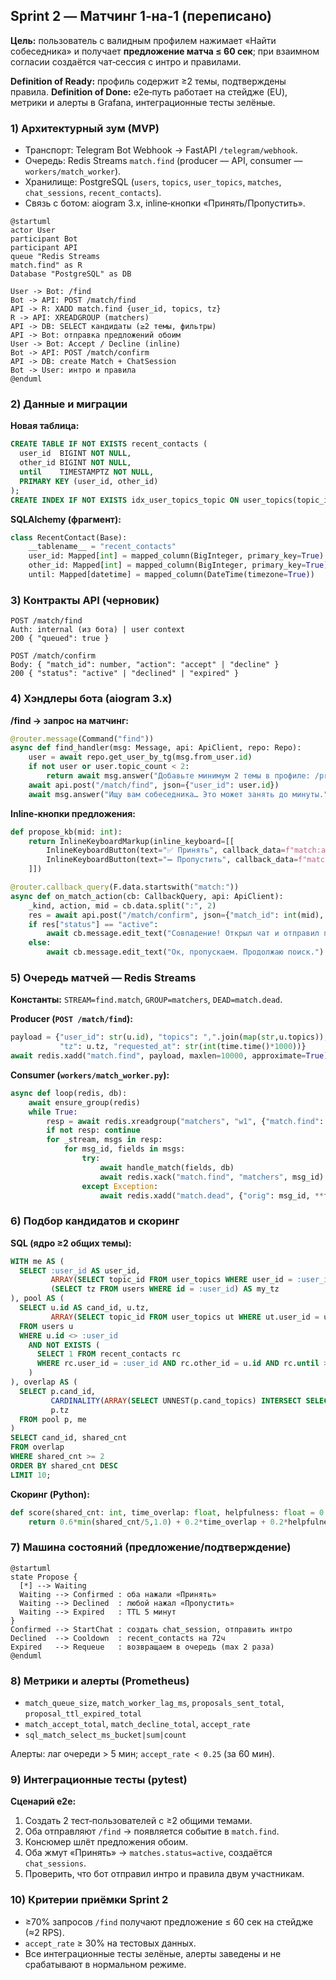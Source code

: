 
## Sprint 2 — Матчинг 1‑на‑1 (переписано)

**Цель:** пользователь с валидным профилем нажимает «Найти собеседника» и получает **предложение матча ≤ 60 сек**; при взаимном согласии создаётся чат‑сессия с интро и правилами.

**Definition of Ready:** профиль содержит ≥2 темы, подтверждены правила.
**Definition of Done:** e2e‑путь работает на стейдже (EU), метрики и алерты в Grafana, интеграционные тесты зелёные.

### 1) Архитектурный зум (MVP)

* Транспорт: Telegram Bot Webhook → FastAPI `/telegram/webhook`.
* Очередь: Redis Streams `match.find` (producer — API, consumer — `workers/match_worker`).
* Хранилище: PostgreSQL (`users`, `topics`, `user_topics`, `matches`, `chat_sessions`, `recent_contacts`).
* Связь с ботом: aiogram 3.x, inline‑кнопки «Принять/Пропустить».

```plantuml
@startuml
actor User
participant Bot
participant API
queue "Redis Streams
match.find" as R
Database "PostgreSQL" as DB

User -> Bot: /find
Bot -> API: POST /match/find
API -> R: XADD match.find {user_id, topics, tz}
R -> API: XREADGROUP (matchers)
API -> DB: SELECT кандидаты (≥2 темы, фильтры)
API -> Bot: отправка предложений обоим
User -> Bot: Accept / Decline (inline)
Bot -> API: POST /match/confirm
API -> DB: create Match + ChatSession
Bot -> User: интро и правила
@enduml
```

### 2) Данные и миграции

**Новая таблица:**

```sql
CREATE TABLE IF NOT EXISTS recent_contacts (
  user_id  BIGINT NOT NULL,
  other_id BIGINT NOT NULL,
  until    TIMESTAMPTZ NOT NULL,
  PRIMARY KEY (user_id, other_id)
);
CREATE INDEX IF NOT EXISTS idx_user_topics_topic ON user_topics(topic_id);
```

**SQLAlchemy (фрагмент):**

```python
class RecentContact(Base):
    __tablename__ = "recent_contacts"
    user_id: Mapped[int] = mapped_column(BigInteger, primary_key=True)
    other_id: Mapped[int] = mapped_column(BigInteger, primary_key=True)
    until: Mapped[datetime] = mapped_column(DateTime(timezone=True))
```

### 3) Контракты API (черновик)

```http
POST /match/find
Auth: internal (из бота) | user context
200 { "queued": true }

POST /match/confirm
Body: { "match_id": number, "action": "accept" | "decline" }
200 { "status": "active" | "declined" | "expired" }
```

### 4) Хэндлеры бота (aiogram 3.x)

**/find → запрос на матчинг:**

```python
@router.message(Command("find"))
async def find_handler(msg: Message, api: ApiClient, repo: Repo):
    user = await repo.get_user_by_tg(msg.from_user.id)
    if not user or user.topic_count < 2:
        return await msg.answer("Добавьте минимум 2 темы в профиле: /profile")
    await api.post("/match/find", json={"user_id": user.id})
    await msg.answer("Ищу вам собеседника… Это может занять до минуты.")
```

**Inline‑кнопки предложения:**

```python
def propose_kb(mid: int):
    return InlineKeyboardMarkup(inline_keyboard=[[
        InlineKeyboardButton(text="✅ Принять", callback_data=f"match:accept:{mid}"),
        InlineKeyboardButton(text="➖ Пропустить", callback_data=f"match:decline:{mid}")
    ]])

@router.callback_query(F.data.startswith("match:"))
async def on_match_action(cb: CallbackQuery, api: ApiClient):
    _kind, action, mid = cb.data.split(":", 2)
    res = await api.post("/match/confirm", json={"match_id": int(mid), "action": action})
    if res["status"] == "active":
        await cb.message.edit_text("Совпадение! Открыл чат и отправил правила.")
    else:
        await cb.message.edit_text("Ок, пропускаем. Продолжаю поиск.")
```

### 5) Очередь матчей — Redis Streams

**Константы:** `STREAM=find.match`, `GROUP=matchers`, `DEAD=match.dead`.

**Producer (`POST /match/find`):**

```python
payload = {"user_id": str(u.id), "topics": ",".join(map(str,u.topics)),
           "tz": u.tz, "requested_at": str(int(time.time()*1000))}
await redis.xadd("match.find", payload, maxlen=10000, approximate=True)
```

**Consumer (`workers/match_worker.py`):**

```python
async def loop(redis, db):
    await ensure_group(redis)
    while True:
        resp = await redis.xreadgroup("matchers", "w1", {"match.find": ">"}, count=16, block=5000)
        if not resp: continue
        for _stream, msgs in resp:
            for msg_id, fields in msgs:
                try:
                    await handle_match(fields, db)
                    await redis.xack("match.find", "matchers", msg_id)
                except Exception:
                    await redis.xadd("match.dead", {"orig": msg_id, **fields})
```

### 6) Подбор кандидатов и скоринг

**SQL (ядро ≥2 общих темы):**

```sql
WITH me AS (
  SELECT :user_id AS user_id,
         ARRAY(SELECT topic_id FROM user_topics WHERE user_id = :user_id) AS my_topics,
         (SELECT tz FROM users WHERE id = :user_id) AS my_tz
), pool AS (
  SELECT u.id AS cand_id, u.tz,
         ARRAY(SELECT topic_id FROM user_topics ut WHERE ut.user_id = u.id) AS cand_topics
  FROM users u
  WHERE u.id <> :user_id
    AND NOT EXISTS (
      SELECT 1 FROM recent_contacts rc
      WHERE rc.user_id = :user_id AND rc.other_id = u.id AND rc.until > now()
    )
), overlap AS (
  SELECT p.cand_id,
         CARDINALITY(ARRAY(SELECT UNNEST(p.cand_topics) INTERSECT SELECT UNNEST(me.my_topics))) AS shared_cnt,
         p.tz
  FROM pool p, me
)
SELECT cand_id, shared_cnt
FROM overlap
WHERE shared_cnt >= 2
ORDER BY shared_cnt DESC
LIMIT 10;
```

**Скоринг (Python):**

```python
def score(shared_cnt: int, time_overlap: float, helpfulness: float = 0.5) -> float:
    return 0.6*min(shared_cnt/5,1.0) + 0.2*time_overlap + 0.2*helpfulness
```

### 7) Машина состояний (предложение/подтверждение)

```plantuml
@startuml
state Propose {
  [*] --> Waiting
  Waiting --> Confirmed : оба нажали «Принять»
  Waiting --> Declined  : любой нажал «Пропустить»
  Waiting --> Expired   : TTL 5 минут
}
Confirmed --> StartChat : создать chat_session, отправить интро
Declined  --> Cooldown  : recent_contacts на 72ч
Expired   --> Requeue   : возвращаем в очередь (max 2 раза)
@enduml
```

### 8) Метрики и алерты (Prometheus)

* `match_queue_size`, `match_worker_lag_ms`, `proposals_sent_total`, `proposal_ttl_expired_total`
* `match_accept_total`, `match_decline_total`, `accept_rate`
* `sql_match_select_ms_bucket|sum|count`

Алерты: лаг очереди > 5 мин; `accept_rate < 0.25` (за 60 мин).

### 9) Интеграционные тесты (pytest)

**Сценарий e2e:**

1. Создать 2 тест‑пользователей с ≥2 общими темами.
2. Оба отправляют `/find` → появляется событие в `match.find`.
3. Консюмер шлёт предложения обоим.
4. Оба жмут «Принять» → `matches.status=active`, создаётся `chat_sessions`.
5. Проверить, что бот отправил интро и правила двум участникам.

### 10) Критерии приёмки Sprint 2

* ≥70% запросов `/find` получают предложение ≤ 60 сек на стейдже (≈2 RPS).
* `accept_rate` ≥ 30% на тестовых данных.
* Все интеграционные тесты зелёные, алерты заведены и не срабатывают в нормальном режиме.
